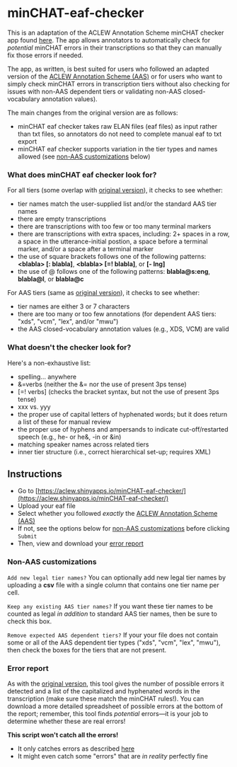 # minCHAT-eaf-checker

This is an adaptation of the ACLEW Annotation Scheme minCHAT checker app found [here](https://github.com/aclew/AAS-minCHAT-Checker). The app allows annotators to automatically check for _potential_ minCHAT errors in their transcriptions so that they can manually fix those errors if needed.

The app, as written, is best suited for users who followed an adapted version of the [ACLEW Annotation Scheme (AAS)](https://osf.io/b2jep/wiki/home/) or for users who want to simply check minCHAT errors in transcription tiers without also checking for issues with non-AAS dependent tiers or validating non-AAS closed-vocabulary annotation values).

The main changes from the original version are as follows:

* minCHAT eaf checker takes raw ELAN files (eaf files) as input rather than txt files, so annotators do not need to complete manual eaf to txt export
* minCHAT eaf checker supports variation in the tier types and names allowed (see [non-AAS customizations](#non-aas-customizations) below)


### What does minCHAT eaf checker look for?

For all tiers (some overlap with [original version](https://github.com/aclew/AAS-minCHAT-Checker)), it checks to see whether:

* tier names match the user-supplied list and/or the standard AAS tier names
* there are empty transcriptions
* there are transcriptions with too few or too many terminal markers
* there are transcriptions with extra spaces, including: 2+ spaces in a row, a space in the utterance-initial postion, a space before a terminal marker, and/or a space after a terminal marker
* the use of square brackets follows one of the following patterns: **\<blabla\> [: blabla]**, **\<blabla\> [=! blabla]**, or **[- lng]**
* the use of @ follows one of the following patterns: **blabla@s:eng**, **blabla@l**, or **blabla@c**

For AAS tiers (same as [original version](https://github.com/aclew/AAS-minCHAT-Checker)), it checks to see whether:

* tier names are either 3 or 7 characters
* there are too many or too few annotations (for dependent AAS tiers: "xds", "vcm", "lex", and/or "mwu")
* the AAS closed-vocabulary annotation values (e.g., XDS, VCM) are valid

### What doesn't the checker look for?

Here's a non-exhaustive list: 
  
* spelling... anywhere
* &=verbs (neither the &= nor the use of present 3ps tense)
* \[=! verbs] (checks the bracket syntax, but not the use of present 3ps tense)
* xxx vs. yyy
* the proper use of capital letters of hyphenated words; but it does return a list of these for manual review
* the proper use of hyphens and ampersands to indicate cut-off/restarted speech (e.g., he- or he&, -in or &in)
* matching speaker names across related tiers
* inner tier structure (i.e., correct hierarchical set-up; requires XML)


## Instructions

* Go to [https://aclew.shinyapps.io/minCHAT-eaf-checker/](https://aclew.shinyapps.io/minCHAT-eaf-checker/)
* Upload your eaf file
* Select whether you followed _exactly_ the [ACLEW Annotation Scheme (AAS)](https://osf.io/b2jep/wiki/home/)
* If not, see the options below for [non-AAS customizations](#non-aas-customizations) before clicking `Submit`
* Then, view and download your [error report](#error-report)

### Non-AAS customizations
`Add new legal tier names?`
You can optionally add new legal tier names by uploading a **csv** file with a single column that contains one tier name per cell.

`Keep any existing AAS tier names?`
If you want these tier names to be counted as legal _in addition_ to standard AAS tier names, then be sure to check this box.

`Remove expected AAS dependent tiers?` 
If your your file does not contain some or all of the AAS dependent tier types ("xds", "vcm", "lex", "mwu"), then check the boxes for the tiers that are not present.

### Error report
As with the [original version](https://github.com/aclew/AAS-minCHAT-Checker), this tool gives the number of possible errors it detected and a list of the capitalized and hyphenated words in the transcription (make sure these match the minCHAT rules!). You can download a more detailed spreadsheet of possible errors at the bottom of the report; remember, this tool finds _potential_ errors&mdash;it is your job to determine whether these are real errors!

**This script won't catch all the errors!**

* It only catches errors as described [here](#what-does-minchat-eaf-checker-look-for)
* It might even catch some "errors" that are _in reality_ perfectly fine
